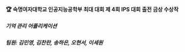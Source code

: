 #### 🏆 숙명여자대학교 인공지능공학부 최대 대회 제 4회 IPS 대회 출전 금상 수상작

##### 기억 관리 어플리케이션
##### 팀원: 김민영, 김찬란, 송하은, 오현서, 이세원
